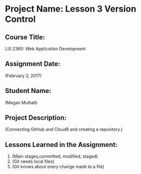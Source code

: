 # Project Name:  Lesson 3 Version Control

## Course Title:
LIS 2360:  Web Application Development

## Assignment Date:  
(February 3, 2017)

## Student Name:  
(Megan Mulhall)

## Project Description:
(Connecting GitHub and Cloud9 and creating a repository.)

## Lessons Learned in the Assignment:
1. (Main stages,committed, modified, staged)
2. (Git needs local files)
3. (Git knows about every change made to a file)
